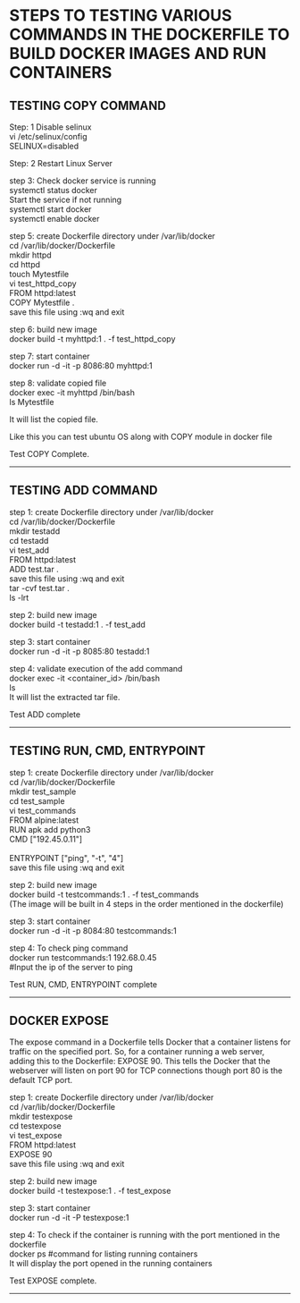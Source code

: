 # STEPS TO TESTING VARIOUS COMMANDS IN THE DOCKERFILE TO BUILD DOCKER IMAGES AND RUN CONTAINERS

## TESTING COPY COMMAND

Step: 1
Disable selinux <br/> 
vi /etc/selinux/config <br/>
SELINUX=disabled

Step: 2
Restart Linux Server

step 3:
Check docker service is running <br/>
systemctl status docker <br/>
Start the service if not running <br/>
systemctl start docker <br/>
systemctl enable docker

step 5:
create Dockerfile directory under /var/lib/docker <br/>
cd /var/lib/docker/Dockerfile <br/>
mkdir httpd <br/>
cd httpd <br/>
touch Mytestfile <br/>
vi test_httpd_copy <br/>
FROM httpd:latest <br/>
COPY Mytestfile . <br/>
save this file using :wq and exit

step 6:
build new image <br/>
docker build -t myhttpd:1 . -f test_httpd_copy

step 7:
start container <br/>
docker run -d -it -p 8086:80 myhttpd:1

step 8:
validate copied file <br/>
docker exec -it myhttpd /bin/bash <br/>
ls Mytestfile <br/>

It will list the copied file. <br/>


Like this you can test ubuntu OS along with COPY module in docker file <br/>

Test COPY Complete.

----------------------------------------------------------------------------------------------------------------------------------------------

## TESTING ADD COMMAND

step 1:
create Dockerfile directory under /var/lib/docker <br/>
cd /var/lib/docker/Dockerfile <br/>
mkdir testadd <br/>
cd testadd <br/>
vi test_add <br/>
FROM httpd:latest <br/>
ADD test.tar . <br/>
save this file using :wq and exit <br/>
tar -cvf test.tar . <br/>
ls -lrt 

step 2:
build new image <br/>
docker build -t testadd:1 . -f test_add

step 3:
start container <br/>
docker run -d -it -p 8085:80 testadd:1

step 4:
validate execution of the add command <br/>
docker exec -it <container_id> /bin/bash <br/>
ls  <br/>
It will list the extracted tar file.

Test ADD complete

---------------------------------------------------------------------------------------------------------------------------------------------------

## TESTING RUN, CMD, ENTRYPOINT 

step 1:
create Dockerfile directory under /var/lib/docker <br/>
cd /var/lib/docker/Dockerfile <br/>
mkdir test_sample <br/>
cd test_sample <br/>
vi test_commands <br/>
FROM alpine:latest <br/>
RUN apk add python3 <br/>
CMD ["192.45.0.11"] <br/>                 
ENTRYPOINT ["ping", "-t", "4"] <br/>
save this file using :wq and exit <br/>

step 2:
build new image <br/>
docker build -t testcommands:1 . -f test_commands <br/>
(The image will be built in 4 steps in the order mentioned in the dockerfile)

step 3:
start container <br/>
docker run -d -it -p 8084:80 testcommands:1

step 4:
To check ping command <br/>
docker run testcommands:1 192.68.0.45 <br/>
#Input the ip of the server to ping 

Test RUN, CMD, ENTRYPOINT complete

-----------------------------------------------------------------------------------------------------------------------------------------------------

## DOCKER EXPOSE

The expose command in a Dockerfile tells Docker that a container listens for traffic on the specified port. 
So, for a container running a web server, adding this to the Dockerfile: EXPOSE 90. 
This tells the Docker that the webserver will listen on port 90 for TCP connections though port 80 is the default TCP port.

step 1:
create Dockerfile directory under /var/lib/docker <br/>
cd /var/lib/docker/Dockerfile <br/>
mkdir testexpose <br/>
cd testexpose <br/>
vi test_expose <br/>
FROM httpd:latest <br/>
EXPOSE 90 <br/>
save this file using :wq and exit <br/> 

step 2:
build new image <br/>
docker build -t testexpose:1 . -f test_expose 

step 3:
start container <br/>
docker run -d -it -P testexpose:1

step 4:
To check if the container is running with the port mentioned in the dockerfile <br/>
docker ps                                   #command for listing running containers<br/>
It will display the port opened in the running containers

Test EXPOSE complete.

-----------------------------------------------------------------------------------------------------------------------------------------------















